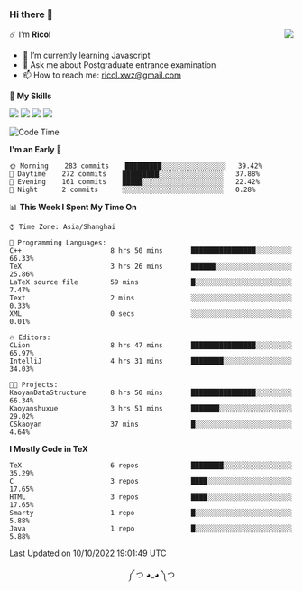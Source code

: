 ### Hi there 👋

<a href="#">
  <img align="right" src="https://github-readme-stats.vercel.app/api?username=Ricolxwz&count_private=true&show_icons=true&theme=prussian" />
</a>

☄️ I‘m **Ricol**

- 🌱 I’m currently learning Javascript
- 💬 Ask me about Postgraduate entrance examination
- 📫 How to reach me: ricol.xwz@gmail.com

🌟 **My Skills**

![](https://img.shields.io/badge/-Git-000000?style=flat-square&logo=git&logoColor=fff)
![](https://img.shields.io/badge/-C-3e74a2?style=flat-square&logo=C&logoColor=fff)
![](https://img.shields.io/badge/-Python-4fc08d?style=flat-square&logo=python&logoColor=fff)
![](https://img.shields.io/badge/-java-ffa500?style=flat-square&logo=java&logoColor=fff)

<!--START_SECTION:waka-->
![Code Time](http://img.shields.io/badge/Code%20Time-354%20hrs%2017%20mins-blue)

**I'm an Early 🐤** 

```text
🌞 Morning    283 commits    █████████░░░░░░░░░░░░░░░░   39.42% 
🌆 Daytime    272 commits    █████████░░░░░░░░░░░░░░░░   37.88% 
🌃 Evening    161 commits    █████░░░░░░░░░░░░░░░░░░░░   22.42% 
🌙 Night      2 commits      ░░░░░░░░░░░░░░░░░░░░░░░░░   0.28%

```


📊 **This Week I Spent My Time On** 

```text
⌚︎ Time Zone: Asia/Shanghai

💬 Programming Languages: 
C++                      8 hrs 50 mins       ████████████████░░░░░░░░░   66.33% 
TeX                      3 hrs 26 mins       ██████░░░░░░░░░░░░░░░░░░░   25.86% 
LaTeX source file        59 mins             █░░░░░░░░░░░░░░░░░░░░░░░░   7.47% 
Text                     2 mins              ░░░░░░░░░░░░░░░░░░░░░░░░░   0.33% 
XML                      0 secs              ░░░░░░░░░░░░░░░░░░░░░░░░░   0.01%

🔥 Editors: 
CLion                    8 hrs 47 mins       ████████████████░░░░░░░░░   65.97% 
IntelliJ                 4 hrs 31 mins       ████████░░░░░░░░░░░░░░░░░   34.03%

🐱‍💻 Projects: 
KaoyanDataStructure      8 hrs 50 mins       ████████████████░░░░░░░░░   66.34% 
Kaoyanshuxue             3 hrs 51 mins       ███████░░░░░░░░░░░░░░░░░░   29.02% 
CSkaoyan                 37 mins             █░░░░░░░░░░░░░░░░░░░░░░░░   4.64%

```

**I Mostly Code in TeX** 

```text
TeX                      6 repos             ████████░░░░░░░░░░░░░░░░░   35.29% 
C                        3 repos             ████░░░░░░░░░░░░░░░░░░░░░   17.65% 
HTML                     3 repos             ████░░░░░░░░░░░░░░░░░░░░░   17.65% 
Smarty                   1 repo              █░░░░░░░░░░░░░░░░░░░░░░░░   5.88% 
Java                     1 repo              █░░░░░░░░░░░░░░░░░░░░░░░░   5.88%

```



 Last Updated on 10/10/2022 19:01:49 UTC
<!--END_SECTION:waka-->

<div align="center">
༼ つ ◕_◕ ༽つ
</div>
